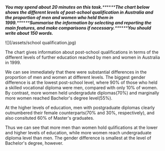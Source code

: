 **_You may spend about 20 minutes on this task._**_**_\*\*_**_**_The chart below shows the different levels of post-school qualification in Australia and the proportion of men and women who held them in 1999._**_**_\*\*_**_**_Summarise the information by selecting and reporting the main features, and make comparisons if necessary._**_**_\*\*_**_**_You should write about 150 words._**

![](/assets/school qualification.jpg)

The chart gives information about post-school qualifications in terms of the different levels of further education reached by men and women in Australia in 1999.

We can see immediately that there were substantial differences in the proportion of men and women at different levels. The biggest gender difference is at the lowest post-school level, where 90% of those who held a skilled vocational diploma were men, compared with only 10% of women. By contrast, more women held undergradute diplomas\(70%\) and marginally more women reached Bachelor's degree level\(55%\).

At the higher levels of education, men with postgraduate diplomas clearly outnumbered their female counterparts\(70% and 30%, respectively\), and also consituted 60% of Master's graduates.

Thus we can see that more men than women hold qulifications at the lower and higher levels of education, while more women reach undergraduate diploma level than men. The gender difference is smallest at the level of Bachelor's degree, however.

